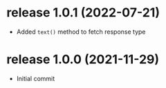 # release 1.0.1 (2022-07-21)
  * Added `text()` method to fetch response type
# release 1.0.0 (2021-11-29)
  * Initial commit
